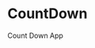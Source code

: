 # CountDown
 Count Down App
     
          
                                                      
                                                                
                                                        
                                            
                                      
                
          
          
   
 
  
